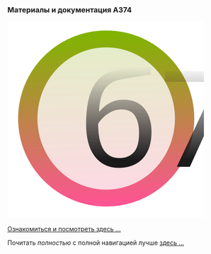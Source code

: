### Материалы и документация **А374**


![alt](docs/0B.svg)

[Ознакомиться и посмотреть здесь …](https://a374.ru)

Почитать _полностью_ c полной навигацией лучше [здесь …](https://a374ru.readthedocs.io)
